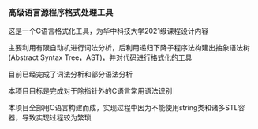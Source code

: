 ### 高级语言源程序格式处理工具

这是一个C语言格式化工具，为华中科技大学2021级课程设计内容

主要利用有限自动机进行词法分析，后利用递归下降子程序法构建出抽象语法树
(Abstract Syntax Tree，AST)，并对代码进行格式化的工具

目前已经完成了词法分析和部分语法分析

本项目目标是完成对于除指针外的C语言常用语法识别

本项目全部用C语言构建而成，实现过程中因为不能使用string类和诸多STL容器，导致实现过程较为繁琐